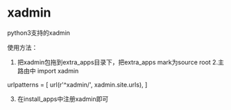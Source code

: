 # xadmin
python3支持的xadmin

使用方法：
1. 把xadmin包拖到extra_apps目录下，把extra_apps mark为source root
2.主路由中
import xadmin

urlpatterns = [
    url(r'^xadmin/', xadmin.site.urls),
]

3. 在install_apps中注册xadmin即可


